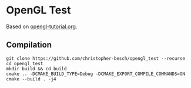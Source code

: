 # OpenGL Test

Based on [opengl-tutorial.org](http://www.opengl-tutorial.org).

## Compilation

```
git clone https://github.com/christopher-besch/opengl_test --recurse
cd opengl_test
mkdir build && cd build
cmake .. -DCMAKE_BUILD_TYPE=Debug -DCMAKE_EXPORT_COMPILE_COMMANDS=ON
cmake --build . -j4
```
